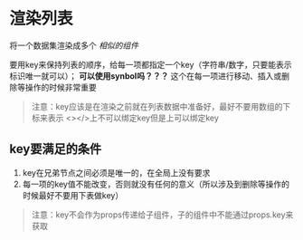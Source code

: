 # 渲染列表

将一个数据集渲染成多个 *相似的组件*

要用key来保持列表的顺序，给每一项都指定一个key（字符串/数字，只要能表示标识唯一就可以）；
**可以使用synbol吗？？？**
这个在每一项进行移动、插入或删除等操作的时候非常重要
> 注意：key应该是在渲染之前就在列表数据中准备好，最好不要用数组的下标来表示
> <></>上不可以绑定key但是<Fragment></Fragment>上可以绑定key

## key要满足的条件
1. key在兄弟节点之间必须是唯一的，在全局上没有要求
2. 每一项的key值不能改变，否则就没有任何的意义（所以涉及到删除等操作的时候最好不要用下表做key）

> 注意：key不会作为props传递给子组件，子的组件中不能通过props.key来获取